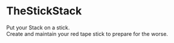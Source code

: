 # TheStickStack
Put your Stack on a stick. <br>
Create and maintain your red tape stick to prepare for the worse.
